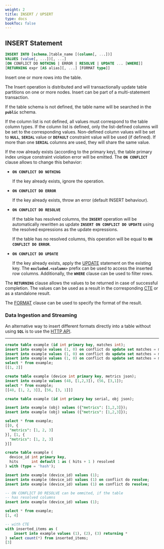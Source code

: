 ```yaml
---
weight: 2
title: INSERT / UPSERT
type: docs
bookToc: false
---
```


## INSERT Statement


```SQL
INSERT INTO [schema.]table_name [(column[, ...])]
VALUES (value[, ...])[, ...]
[ON CONFLICT DO NOTHING | ERROR | RESOLVE | UPDATE ... [WHERE]]
[RETURNING expr [AS alias][, ...] [FORMAT type]]
```

Insert one or more rows into the table.

The Insert operation is distributed and will transactionally update table partitions on one or more nodes.
Insert can be part of a multi-statement transaction.

If the table schema is not defined, the table name will be searched in the **`public`** schema.

If the column list is not defined, all values must correspond to the table column types. If the column list is
defined, only the list-defined columns will be set to the corresponding values. Non-defined column values will be
set to **`NULL`**, **`SERIAL`** value or **`DEFAULT`** constraint value will be used (if defined).
If more than one **`SERIAL`** columns are used, they will share the same value.

If the row already exists (according to the primary key), the table primary index unique constraint violation error
will be emitted. The **`ON CONFLICT`** clause allows to change this behavior:

* **`ON CONFLICT DO NOTHING`**

  If the key already exists, ignore the operation.

* **`ON CONFLICT DO ERROR`**

  If the key already exists, throw an error (default INSERT behaviour).

* **`ON CONFLICT DO RESOLVE`**

  If the table has resolved columns, the **`INSERT`** operation will be automatically rewritten as
  update **`INSERT ON CONFLICT DO UPDATE`** using the resolved expressions as
  the update expressions.
  
  If the table has no resolved columns, this operation will be equal
  to **`ON CONFLICT DO ERROR`**.

* **`ON CONFLICT DO UPDATE`**

  If the key already exists, apply the [UPDATE](/docs/sql/dml/update) statement on the existing key.
  The **`excluded.<column>`** prefix can be used to access the inserted row columns.
  Additionally, the **`WHERE`** clause can be used to filter rows.

The **`RETURNING`** clause allows the values to be returned in case of successful completion. The values can
be used as a result in the corresponding [CTE](/docs/sql/transactions/cte) or as a standalone result.

The [FORMAT](/docs/sql/query/format) clause can be used to specify the format of the result.

### Data Ingestion and Streaming

An alternative way to insert different formats directly into a table without using **`SQL`** is to use the
[HTTP API](/docs/api/overview).

---

```SQL
create table example (id int primary key, matches int);
insert into example values (1, 0) on conflict do update set matches = matches + 1;
insert into example values (1, 0) on conflict do update set matches = matches + 1;
insert into example values (1, 0) on conflict do update set matches = matches + 1;
select * from example;
[[1, 2]]
```

```SQL
create table example (device int primary key, metrics json);
insert into example values (48, [1,2,3]), (56, [3,1]);
select * from example;
[[48, [1, 2, 3]], [56, [3, 1]]]
```

```SQL
create table example (id int primary key serial, obj json);

insert into example (obj) values ({"metrics": [1,2,3]});
insert into example (obj) values ({"metrics": [1,2,3]});

select * from example;
[[0, {
  "metrics": [1, 2, 3]
}], [1, {
  "metrics": [1, 2, 3]
}]]
```

```SQL
create table example (
  device_id int primary key,
  hits      int default 1 as ( hits + 1 ) resolved
) with (type = 'hash');

insert into example (device_id) values (1);
insert into example (device_id) values (1) on conflict do resolve;
insert into example (device_id) values (1) on conflict do resolve;

-- ON CONFLICT DO RESOLVE can be ommited, if the table
-- has resolved columns
insert into example (device_id) values (1);

select * from example;
[1, 4]
```

```SQL
-- with CTE
with inserted_items as (
    insert into example values (1), (2), (3) returning *
) select count(*) from inserted_items;
[3]
```
